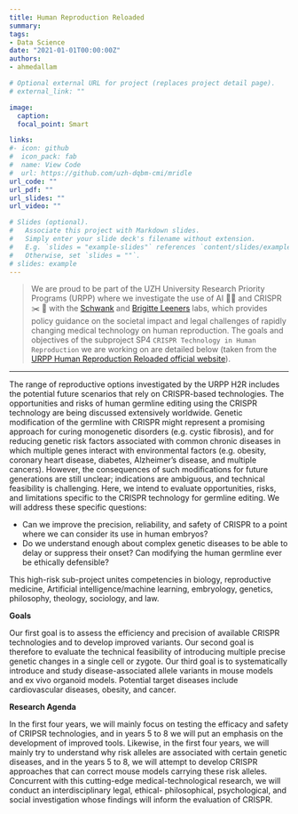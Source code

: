 ```yaml
---
title: Human Reproduction Reloaded
summary: 
tags:
- Data Science
date: "2021-01-01T00:00:00Z"
authors:
- ahmedallam

# Optional external URL for project (replaces project detail page).
# external_link: ""

image:
  caption: 
  focal_point: Smart

links:
#- icon: github
#  icon_pack: fab
#  name: View Code
#  url: https://github.com/uzh-dqbm-cmi/mridle
url_code: ""
url_pdf: ""
url_slides: ""
url_video: ""

# Slides (optional).
#   Associate this project with Markdown slides.
#   Simply enter your slide deck's filename without extension.
#   E.g. `slides = "example-slides"` references `content/slides/example-slides.md`.
#   Otherwise, set `slides = ""`.
# slides: example
---
```




> We are proud to be part of the UZH University Research Priority Programs (URPP) where we investigate the use of AI 🐱‍💻 and CRISPR ✂️ 🧬 with the [Schwank](https://schwanklab.org/) and [Brigitte Leeners](https://www.usz.ch/fachbereich/reproduktions-endokrinologie/team/) labs, which provides policy guidance on the societal impact and legal challenges of rapidly changing medical technology on human reproduction. The goals and objectives of the subproject SP4 `CRISPR Technology in Human Reproduction` we are working on are detailed below (taken from the [URPP Human Reproduction Reloaded official website](https://www.humanreproduction.uzh.ch/en/Research-Areas/CRISPR-Technology-in-Human-Reproduction.html)). 

- - -

The range of reproductive options investigated by the URPP H2R includes the potential future scenarios that rely on CRISPR-based technologies. The opportunities and risks of human germline editing using the CRISPR technology are being discussed extensively worldwide. Genetic modification of the germline with CRISPR might represent a promising approach for curing monogenetic disorders (e.g. cystic fibrosis), and for reducing genetic risk factors associated with common chronic diseases in which multiple genes interact with environmental factors (e.g. obesity, coronary heart disease, diabetes, Alzheimer’s disease, and multiple cancers). However, the consequences of such modifications for future generations are still unclear; indications are ambiguous, and technical feasibility is challenging. Here, we intend to evaluate opportunities, risks, and limitations specific to the CRISPR technology for germline editing. We will address these specific questions:

- Can we improve the precision, reliability, and safety of CRISPR to a point where we can consider its use in human embryos?
- Do we understand enough about complex genetic diseases to be able to delay or suppress their onset?
    Can modifying the human germline ever be ethically defensible?

This high-risk sub-project unites competencies in biology, reproductive medicine, Artificial intelligence/machine learning, embryology, genetics, philosophy, theology, sociology, and law.

**Goals**

Our first goal is to assess the efficiency and precision of available CRISPR technologies and to develop improved variants. 
Our second goal is therefore to evaluate the technical feasibility of introducing multiple precise genetic changes in a single cell or zygote. 
Our third goal is to systematically introduce and study disease-associated allele variants in mouse models and ex vivo organoid models. Potential target diseases include cardiovascular diseases, obesity, and cancer. 

**Research Agenda**

In the first four years, we will mainly focus on testing the efficacy and safety of CRIPSR technologies, and in years 5 to 8 we will put an emphasis on the development of improved tools. Likewise, in the first four years, we will mainly try to understand why risk alleles are associated with certain genetic diseases, and in the years 5 to 8, we will attempt to develop CRISPR approaches that can correct mouse models carrying these risk alleles. Concurrent with this cutting-edge medical-technological research, we will conduct an interdisciplinary legal, ethical-
philosophical, psychological, and social investigation whose findings will inform the evaluation of CRISPR. 
